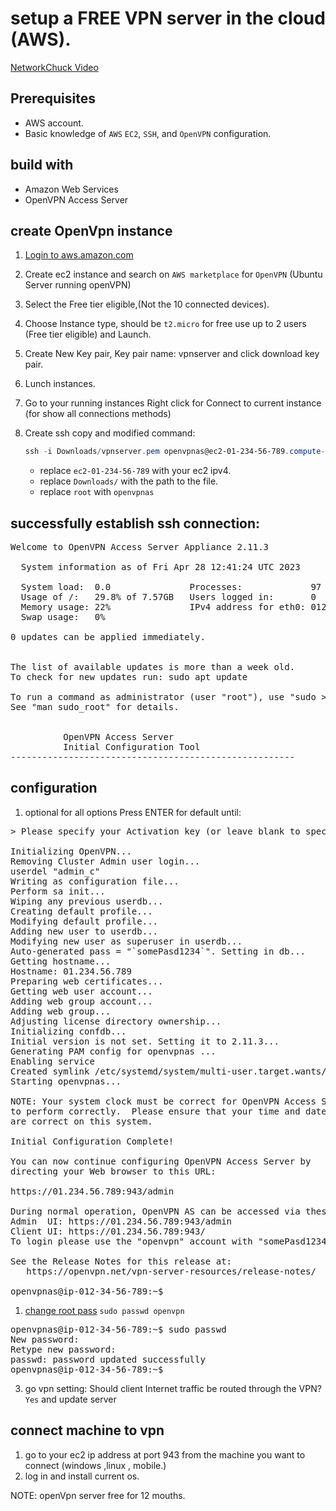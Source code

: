# setup a FREE VPN server in the cloud (AWS).
[NetworkChuck Video](https://www.youtube.com/watch?v=m-i2JBtG4FE&t=15s) 

## Prerequisites
- AWS account.
- Basic knowledge of `AWS` `EC2`, `SSH`, and `OpenVPN` configuration.

## build with
- Amazon Web Services
- OpenVPN Access Server

## create OpenVpn instance
1. [Login to aws.amazon.com](https://aws.amazon.com/)
2. Create ec2 instance and search on `AWS marketplace` for `OpenVPN` (Ubuntu Server running openVPN) 
3. Select the Free tier eligible,(Not the 10 connected devices).
4. Choose Instance type, should be `t2.micro` for free use up to 2 users (Free tier eligible) and Launch.
5. Create New Key pair, Key pair name: vpnserver and click download key pair.
6. Lunch instances.
7. Go to your running instances Right click for Connect to current instance (for show all connections methods) 
8. Create ssh  copy and modified command:
   
    ```powershell
    ssh -i Downloads/vpnserver.pem openvpnas@ec2-01-234-56-789.compute-1.amazonaws.com
    ```
    - replace `ec2-01-234-56-789` with your ec2 ipv4.
    - replace `Downloads/` with the path to the file.
    - replace `root` with `openvpnas`

## successfully establish ssh connection:  
<pre>
Welcome to OpenVPN Access Server Appliance 2.11.3

  System information as of Fri Apr 28 12:41:24 UTC 2023

  System load:  0.0               Processes:             97
  Usage of /:   29.8% of 7.57GB   Users logged in:       0
  Memory usage: 22%               IPv4 address for eth0: 012.34.56.789
  Swap usage:   0%

0 updates can be applied immediately.


The list of available updates is more than a week old.
To check for new updates run: sudo apt update

To run a command as administrator (user "root"), use "sudo &gt;command&lt;".
See "man sudo_root" for details.


          OpenVPN Access Server
          Initial Configuration Tool
------------------------------------------------------
</pre>

## configuration
1. optional for all options Press ENTER for default until:
<pre>
> Please specify your Activation key (or leave blank to specify later):

Initializing OpenVPN...
Removing Cluster Admin user login...
userdel "admin_c"
Writing as configuration file...
Perform sa init...
Wiping any previous userdb...
Creating default profile...
Modifying default profile...
Adding new user to userdb...
Modifying new user as superuser in userdb...
Auto-generated pass = "`somePasd1234`". Setting in db...
Getting hostname...
Hostname: 01.234.56.789
Preparing web certificates...
Getting web user account...
Adding web group account...
Adding web group...
Adjusting license directory ownership...
Initializing confdb...
Initial version is not set. Setting it to 2.11.3...
Generating PAM config for openvpnas ...
Enabling service
Created symlink /etc/systemd/system/multi-user.target.wants/openvpnas.service → /lib/systemd/system/openvpnas.service.
Starting openvpnas...

NOTE: Your system clock must be correct for OpenVPN Access Server
to perform correctly.  Please ensure that your time and date
are correct on this system.

Initial Configuration Complete!

You can now continue configuring OpenVPN Access Server by
directing your Web browser to this URL:

https://01.234.56.789:943/admin

During normal operation, OpenVPN AS can be accessed via these URLs:
Admin  UI: https://01.234.56.789:943/admin
Client UI: https://01.234.56.789:943/
To login please use the "openvpn" account with "somePasd1234" password.

See the Release Notes for this release at:
   https://openvpn.net/vpn-server-resources/release-notes/

openvpnas@ip-012-34-56-789:~$
</pre>
1. [change root pass](https://openvpn.net/faq/how-to-change-the-appliance-root-password/) `sudo passwd openvpn` 
<pre>
openvpnas@ip-012-34-56-789:~$ sudo passwd 
New password:
Retype new password:
passwd: password updated successfully
openvpnas@ip-012-34-56-789:~$
</pre>
3. go vpn setting: Should client Internet traffic be routed through the VPN? `Yes` and update server
   
## connect machine to vpn
1. go to your ec2 ip address at port 943 from the machine you want to connect (windows ,linux , mobile.)
2. log in and install current os.

NOTE: openVpn server free for 12 mouths.